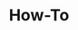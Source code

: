 ---
layout: page
title: How-To
nav: true
nav_order: 6
dropdown: true
children: 
    - title: Waze
      permalink: /waze/
    - title: divider
    - title: Google Map
      permalink: /gmap/
---